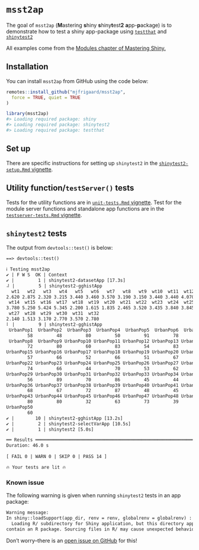 
<!-- README.md is generated from README.Rmd. Please edit that file -->

# `msst2ap`

<!-- badges: start -->
<!-- badges: end -->

The goal of `msst2ap` (**M**astering **s**hiny **s**hiny**t**est**2**
**a**pp-**p**ackage) is to demonstrate how to test a shiny app-package
using [`testthat`](https://testthat.r-lib.org/) and
[`shinytest2`](https://rstudio.github.io/shinytest2/)

All examples come from the [Modules chapter of Mastering
Shiny.](https://mastering-shiny.org/scaling-modules.html)

## Installation

You can install `msst2ap` from GitHub using the code below:

``` r
remotes::install_github("mjfrigaard/msst2ap",
  force = TRUE, quiet = TRUE
)
```

``` r
library(msst2ap)
#> Loading required package: shiny
#> Loading required package: shinytest2
#> Loading required package: testthat
```

## Set up

There are specific instructions for setting up `shinytest2` in the
[`shinytest2-setup.Rmd`
vignette](https://github.com/mjfrigaard/msst2ap/blob/main/vignettes/shinytest2-setup.Rmd).

## Utility function/`testServer()` tests

Tests for the utility functions are in [`unit-tests.Rmd`
vignette](https://github.com/mjfrigaard/msst2ap/blob/main/vignettes/unit-tests.Rmd).
Test for the module server functions and standalone app functions are in
the [`testserver-tests.Rmd`
vignette](https://github.com/mjfrigaard/msst2ap/blob/main/vignettes/testserver-tests.Rmd).

## `shinytest2` tests

The output from `devtools::test()` is below:

``` default
==> devtools::test()

ℹ Testing msst2ap
✔ | F W S  OK | Context
✔ |         1 | shinytest2-datasetApp [17.3s]                                                                    
⠼ |         5 | shinytest2-gghistApp                                                                               
  wt1   wt2   wt3   wt4   wt5   wt6   wt7   wt8   wt9  wt10  wt11  wt12  wt13 
2.620 2.875 2.320 3.215 3.440 3.460 3.570 3.190 3.150 3.440 3.440 4.070 3.730 
 wt14  wt15  wt16  wt17  wt18  wt19  wt20  wt21  wt22  wt23  wt24  wt25  wt26 
3.780 5.250 5.424 5.345 2.200 1.615 1.835 2.465 3.520 3.435 3.840 3.845 1.935 
 wt27  wt28  wt29  wt30  wt31  wt32 
2.140 1.513 3.170 2.770 3.570 2.780 
⠇ |         9 | shinytest2-gghistApp                                                                              
 UrbanPop1  UrbanPop2  UrbanPop3  UrbanPop4  UrbanPop5  UrbanPop6  UrbanPop7 
        58         48         80         50         91         78         77 
 UrbanPop8  UrbanPop9 UrbanPop10 UrbanPop11 UrbanPop12 UrbanPop13 UrbanPop14 
        72         80         60         83         54         83         65 
UrbanPop15 UrbanPop16 UrbanPop17 UrbanPop18 UrbanPop19 UrbanPop20 UrbanPop21 
        57         66         52         66         51         67         85 
UrbanPop22 UrbanPop23 UrbanPop24 UrbanPop25 UrbanPop26 UrbanPop27 UrbanPop28 
        74         66         44         70         53         62         81 
UrbanPop29 UrbanPop30 UrbanPop31 UrbanPop32 UrbanPop33 UrbanPop34 UrbanPop35 
        56         89         70         86         45         44         75 
UrbanPop36 UrbanPop37 UrbanPop38 UrbanPop39 UrbanPop40 UrbanPop41 UrbanPop42 
        68         67         72         87         48         45         59 
UrbanPop43 UrbanPop44 UrbanPop45 UrbanPop46 UrbanPop47 UrbanPop48 UrbanPop49 
        80         80         32         63         73         39         66 
UrbanPop50 
        60 
✔ |        10 | shinytest2-gghistApp [13.2s]
✔ |         2 | shinytest2-selectVarApp [10.5s]                                                                  
✔ |         1 | shinytest2 [5.0s]                                                                                

══ Results ════════════════════════════════════════════════════════════════════
Duration: 46.0 s
        
[ FAIL 0 | WARN 0 | SKIP 0 | PASS 14 ]

🔥 Your tests are lit 🔥
```

### Known issue

The following warning is given when running `shinytest2` tests in an app
package:

``` default
Warning message:
In shiny::loadSupport(app_dir, renv = renv, globalrenv = globalrenv) :
  Loading R/ subdirectory for Shiny application, but this directory appears to 
contain an R package. Sourcing files in R/ may cause unexpected behavior.
```

Don’t worry–there is an [open issue on
GitHub](https://github.com/rstudio/shinytest2/issues/264) for this!
